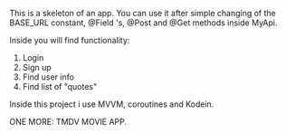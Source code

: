 This is a skeleton of an app. You can use it after simple changing of the BASE_URL constant, @Field 's, @Post and @Get methods inside MyApi.

Inside you will find functionality:
1) Login
2) Sign up
3) Find user info
4) Find list of "quotes"

Inside this project i use MVVM, coroutines and Kodein.

ONE MORE:
TMDV MOVIE APP.
